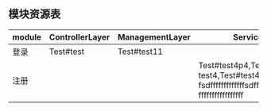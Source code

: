 ## 模块资源表

|module|ControllerLayer|ManagementLayer|ServiceLayer|DataLayer|
|-----------------|-----------------|-----------------|-----------------|--------------|
|登录|Test#test|Test#test11||Test#test22|
|注册|||Test#test4p4,Test#test44,Test#<br>test4,Test#test444,Test#testp4<br>fsdfffffffffffffsdffffffffffff<br>fffffffffffffffff||